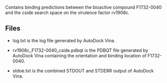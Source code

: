 Contains binding predictions between the bioactive compound F1732-0040 and the cside search space on the virulence factor rv1908c.

## Files

- log.txt is the log file generated by AutoDock Vina.

- rv1908c_F1732-0040_cside.pdbqt is the PDBQT file generated by AutoDock Vina containing the orientation and binding location of F1732-0040.

- stdoe.txt is the combined STDOUT and STDERR output of AutoDock Vina.

